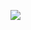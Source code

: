 <img src="https://readme-typing-svg.demolab.com/?lines=Dhanika%20Botejue;
CS50x%20Alumni;Always%20learning%20new%20things;
Praying%20for%20UW%20SWE%20Admissions🙏;&font=Fira%20Code&center=true&width=440&height=45&color=f75c7e&vCenter=true&pause=1000&size=22" />